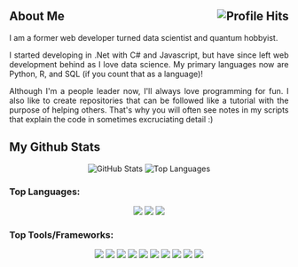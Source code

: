 <h2>About Me <img align="right" alt="Profile Hits" src="https://komarev.com/ghpvc/?username=mdcrab02&style=flat-square"></h2>

<p align="justify">I am a former web developer turned data scientist and quantum hobbyist.</p>

<p align="justify">I started developing in .Net with C# and Javascript, but have since left web development behind as I love data science.  My primary languages now are Python, R, and SQL (if you count that as a language)!</p>

<p align="justify">Although I'm a people leader now, I'll always love programming for fun.  I also like to create repositories that can be followed like a tutorial with the purpose of helping others.  That's why you will often see notes in my scripts that explain the code in sometimes excruciating detail :)</p>

## My Github Stats

<p align="center">
  <img src="https://github-readme-stats.vercel.app/api?username=mdcrab02&show_icons=true&theme=dark&line_height=27" alt="GitHub Stats" />
  <img src="https://github-readme-stats.vercel.app/api/top-langs/?username=mdcrab02&layout=compact&theme=dark" alt="Top Languages" />
</p>

### Top Languages:

<p align="center">
 <img src="https://img.shields.io/badge/Python-3776AB.svg?style=for-the-badge&logo=Python&logoColor=white"/>
<img src="https://img.shields.io/badge/R-276DC3.svg?style=for-the-badge&logo=R&logoColor=white"/>
<img src="https://img.shields.io/badge/MySQL-4479A1.svg?style=for-the-badge&logo=MySQL&logoColor=white"/>
</p>

### Top Tools/Frameworks:

<p align="center">
<img src="https://img.shields.io/badge/Jupyter-F37626.svg?style=for-the-badge&logo=Jupyter&logoColor=white"/>
<img src="https://img.shields.io/badge/Visual%20Studio%20Code-007ACC.svg?style=for-the-badge&logo=Visual-Studio-Code&logoColor=white"/>
<img src="https://img.shields.io/badge/Qiskit-6929C4.svg?style=for-the-badge&logo=Qiskit&logoColor=white"/>
<img src="https://img.shields.io/badge/Anaconda-44A833.svg?style=for-the-badge&logo=Anaconda&logoColor=white"/>
<img src="https://img.shields.io/badge/RStudio-75AADB.svg?style=for-the-badge&logo=RStudio&logoColor=white"/>
<img src="https://img.shields.io/badge/OpenAI-412991.svg?style=for-the-badge&logo=OpenAI&logoColor=white"/>
<img src="https://img.shields.io/badge/Kubernetes-326CE5.svg?style=for-the-badge&logo=Kubernetes&logoColor=white"/>
<img src="https://img.shields.io/badge/Raspberry%20Pi-A22846.svg?style=for-the-badge&logo=Raspberry-Pi&logoColor=white"/>
<img src="https://img.shields.io/badge/TensorFlow-FF6F00.svg?style=for-the-badge&logo=TensorFlow&logoColor=white"/>
<img src="https://img.shields.io/badge/PyTorch-EE4C2C.svg?style=for-the-badge&logo=PyTorch&logoColor=white"/>
</p>

<!--
**Mdcrab02/mdcrab02** is a ✨ _special_ ✨ repository because its `README.md` (this file) appears on your GitHub profile.

Here are some ideas to get you started:

- 🔭 I’m currently working on ...
- 🌱 I’m currently learning ...
- 👯 I’m looking to collaborate on ...
- 🤔 I’m looking for help with ...
- 💬 Ask me about ...
- 📫 How to reach me: ...
- 😄 Pronouns: ...
- ⚡ Fun fact: ...
-->

